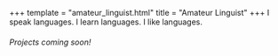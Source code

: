 +++
template = "amateur_linguist.html"
title = "Amateur Linguist"
+++
I speak languages. I learn languages. I like languages. 

###### Projects coming soon!
